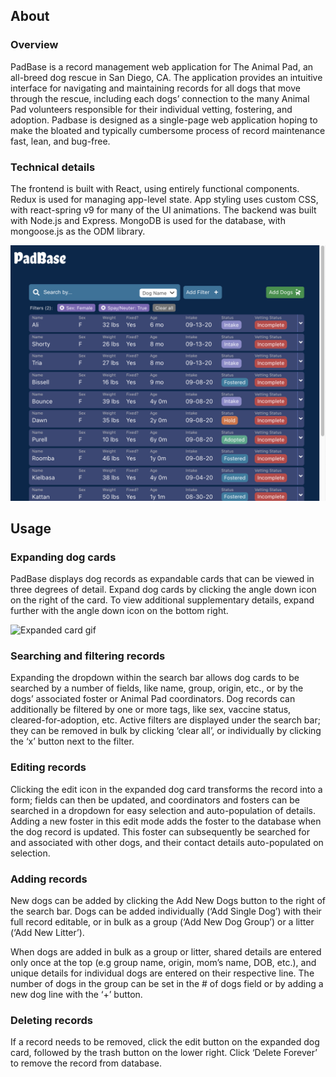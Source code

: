 ##  About

### Overview

PadBase is a record management web application for The Animal Pad, an all-breed dog rescue in San Diego, CA. The application provides an intuitive interface for navigating and maintaining records for all dogs that move through the rescue, including each dogs’ connection to the many Animal Pad volunteers responsible for their individual vetting, fostering, and adoption. Padbase is designed as a single-page web application hoping to make the bloated and typically cumbersome process of record maintenance fast, lean, and bug-free.

### Technical details

The frontend is built with React, using entirely functional components. Redux is used for managing app-level state. App styling uses custom CSS, with react-spring v9 for many of the UI animations. The backend was built with Node.js and Express. MongoDB is used for the database, with mongoose.js as the ODM library.

![Home screenshot](demo/screenshots/home.png) 
## Usage

### Expanding dog cards

PadBase displays dog records as expandable cards that can be viewed in three degrees of detail. Expand dog cards by clicking the angle down icon on the right of the card. To view additional supplementary details, expand further with the angle down icon on the bottom right. 

![Expanded card gif](demo/screenshots/expand_card_gif.gif)

### Searching and filtering records

Expanding the dropdown within the search bar allows dog cards to be searched by a number of fields, like name, group, origin, etc., or by the dogs’ associated foster or Animal Pad coordinators. Dog records can additionally be filtered by one or more tags, like sex, vaccine status, cleared-for-adoption, etc. Active filters are displayed under the search bar; they can be removed in bulk by clicking ‘clear all’, or individually by clicking the ‘x’ button next to the filter.

### Editing records

Clicking the edit icon in the expanded dog card transforms the record into a form; fields can then be updated, and coordinators and fosters can be searched in a dropdown for easy selection and auto-population of details. Adding a new foster in this edit mode adds the foster to the database when the dog record is updated. This foster can subsequently be searched for and associated with other dogs, and their contact details auto-populated on selection.

### Adding records

New dogs can be added by clicking the Add New Dogs button to the right of the search bar. Dogs can be added individually (‘Add Single Dog’) with their full record editable, or in bulk as a group (‘Add New Dog Group’) or a litter (‘Add New Litter’).

When dogs are added in bulk as a group or litter, shared details are entered only once at the top (e.g group name, origin, mom’s name, DOB, etc.), and unique details for individual dogs are entered on their respective line. The number of dogs in the group can be set in the # of dogs field or by adding a new dog line with the ‘+’ button.

### Deleting records

If a record needs to be removed, click the edit button on the expanded dog card, followed by the trash button on the lower right. Click ‘Delete Forever’ to remove the record from database.